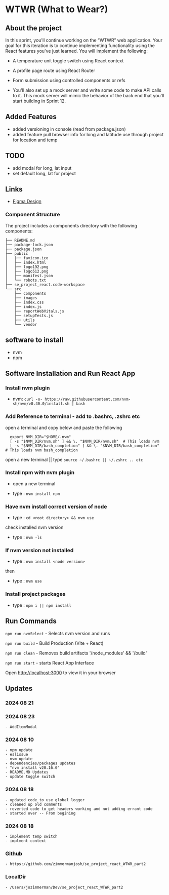 # WTWR (What to Wear?)

## About the project

In this sprint, you'll continue working on the “WTWR” web application. Your goal for this iteration is to continue implementing functionality using the React features you've just learned. You will implement the following:

- A temperature unit toggle switch using React context

- A profile page route using React Router

- Form submission using controlled components or refs

- You'll also set up a mock server and write some code to make API calls to it. This mock server will mimic the behavior of the back end that you'll start building in Sprint 12.

## Added Features

- added versioning in console (read from package.json)
- added feature pull browser info for long and latitude use through project for location and temp

## TODO

- add modal for long, lat input
- set default long, lat for project

## Links

- [Figma Design](https://www.figma.com/file/DTojSwldenF9UPKQZd6RRb/Sprint-10%3A-WTWR)

### Component Structure

The project includes a components directory with the following components:

```
├── README.md
├── package-lock.json
├── package.json
├── public
│   ├── favicon.ico
│   ├── index.html
│   ├── logo192.png
│   ├── logo512.png
│   ├── manifest.json
│   └── robots.txt
├── se_project_react.code-workspace
└── src
    ├── components
    ├── images
    ├── index.css
    ├── index.js
    ├── reportWebVitals.js
    ├── setupTests.js
    ├── utils
    └── vendor
```

## software to install

- nvm
- npm

## Software Installation and Run React App

### Install nvm plugin

- nvm: `curl -o- https://raw.githubusercontent.com/nvm-sh/nvm/v0.40.0/install.sh | bash`

### Add Reference to terminal - add to .bashrc, .zshrc etc

open a terminal and copy below and paste the following

```
  export NVM_DIR="$HOME/.nvm"
  [ -s "$NVM_DIR/nvm.sh" ] && \. "$NVM_DIR/nvm.sh"  # This loads nvm
  [ -s "$NVM_DIR/bash_completion" ] && \. "$NVM_DIR/bash_completion"  # This loads nvm bash_completion
```

open a new terminal || type `source ~/.bashrc || ~/.zshrc .. etc`

### Install npm with nvm plugin

- open a new terminal

- type : `nvm install npm`

### Have nvm install correct version of node

- type : `cd <root directory> && nvm use`

check installed nvm version

- type : `nvm -ls`

### If nvm version not installed

- type : `nvm install <node version>`

then

- type : `nvm use`

### Install project packages

- type : `npm i || npm install`

## Run Commands

`npm run nvmSelect` - Selects nvm version and runs

`npm run build` - Build Production (Vite + React)

`npm run clean` - Removes build artifacts '/node_modules' && '/build'

`npm run start` - starts React App Interface

Open [http://localhost:3000](http://localhost:3000) to view it in your browser

## Updates

### 2024 08 21

### 2024 08 23

    - AddItemModal

### 2024 08 10

    - npm update
    - eslissue
    - nvm update
    - dependencies/packages updates
    - "nvm install v20.16.0"
    - README.MD Updates
    - update toggle switch

### 2024 08 18

    - updated code to use global logger
    - cleaned up old comments
    - reverted code to get headers working and not adding errant code
    - started over -- From begining

### 2024 08 18

    - implement temp switch
    - implment context

### Github

    - https://github.com/zimmermanjosh/se_project_react_WTWR_part2

### LocalDir

    - /Users/jozimmerman/Dev/se_project_react_WTWR_part2
